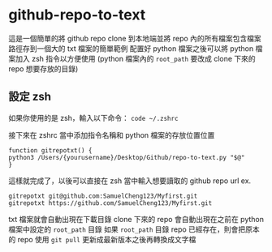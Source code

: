 # github-repo-to-text
這是一個簡單的將 github repo clone 到本地端並將 repo 內的所有檔案包含檔案路徑存到一個大的 txt 檔案的簡單範例
配置好 python 檔案之後可以將 python 檔案加入 zsh 指令以方便使用
(python 檔案內的 `root_path` 要改成 clone 下來的 repo 想要存放的目錄)

## 設定 zsh
如果你使用的是 zsh，輸入以下命令：
    `code ~/.zshrc` 

接下來在 zshrc 當中添加指令名稱和 python 檔案的存放位置位置

```
function gitrepotxt() {
python3 /Users/{yourusername}/Desktop/Github/repo-to-text.py "$@"
}
```

這樣就完成了，以後可以直接在 zsh 當中輸入想要讀取的 github repo url
ex.
```
gitrepotxt git@github.com:SamuelCheng123/Myfirst.git
gitrepotxt https://github.com/SamuelCheng123/Myfirst.git
```
txt 檔案就會自動出現在下載目錄
clone 下來的 repo 會自動出現在之前在 python 檔案中設定的 `root_path` 目錄
如果 `root_path` 目錄 repo 已經存在，則會把原本的 repo 使用 `git pull` 更新成最新版本之後再轉換成文字檔
